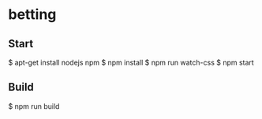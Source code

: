 # betting

## Start
$ apt-get install nodejs npm
$ npm install
$ npm run watch-css
$ npm start

## Build
$ npm run build